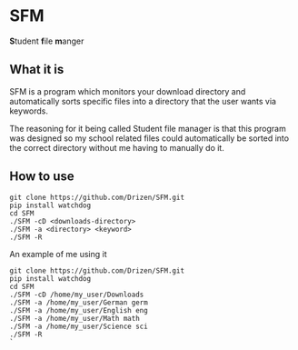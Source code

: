 # SFM
**S**tudent **f**ile **m**anger

## What it is
SFM is a program which monitors your download directory and automatically sorts specific files into a directory that the user wants via keywords.

The reasoning for it being called Student file manager is that this program was designed so my school related files could automatically be sorted into the correct directory without me having to manually do it.

## How to use
```
git clone https://github.com/Drizen/SFM.git
pip install watchdog
cd SFM
./SFM -cD <downloads-directory>
./SFM -a <directory> <keyword>
./SFM -R
```

An example of me using it

```
git clone https://github.com/Drizen/SFM.git
pip install watchdog
cd SFM
./SFM -cD /home/my_user/Downloads
./SFM -a /home/my_user/German germ
./SFM -a /home/my_user/English eng
./SFM -a /home/my_user/Math math  
./SFM -a /home/my_user/Science sci
./SFM -R
`
```


